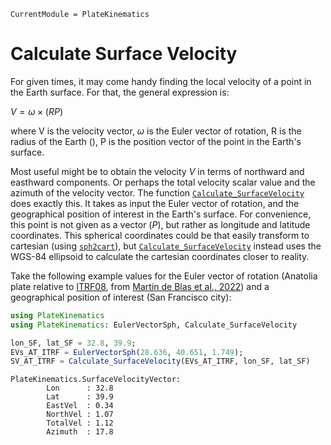```@meta
CurrentModule = PlateKinematics
```

# Calculate Surface Velocity

For given times, it may come handy finding the local velocity of a point in the Earth surface. For that, the general expression is:

$V = \omega \times (R P)$

where V is the velocity vector, $\omega$ is the Euler vector of rotation, R is the radius of the Earth (), P is the position vector of the point in the Earth's surface.

Most useful might be to obtain the velocity $V$ in terms of northward and easthward components. Or perhaps the total velocity scalar value and the azimuth of the velocity vector. The function [`Calculate_SurfaceVelocity`](@ref) does exactly this. It takes as input the Euler vector of rotation, and the geographical position of interest in the Earth's surface. For convenience, this point is not given as a vector ($P$), but rather as longitude and latitude coordinates. This spherical coordinates could be that easily transform to cartesian (using [`sph2cart`](@ref)), but [`Calculate_SurfaceVelocity`](@ref) instead uses the WGS-84 ellipsoid to calculate the cartesian coordinates closer to reality. 

Take the following example values for the Euler vector of rotation (Anatolia plate relative to [ITRF08](https://doi.org/10.1029/2011JB008930), from [Martin de Blas et al., 2022](https://doi.org/10.1093/gji/ggac020)) and a geographical position of interest (San Francisco city):

```julia
using PlateKinematics
using PlateKinematics: EulerVectorSph, Calculate_SurfaceVelocity

lon_SF, lat_SF = 32.8, 39.9;
EVs_AT_ITRF = EulerVectorSph(28.636, 40.651, 1.749);
SV_AT_ITRF = Calculate_SurfaceVelocity(EVs_AT_ITRF, lon_SF, lat_SF)
```

```REPL
PlateKinematics.SurfaceVelocityVector:
        Lon      : 32.8
        Lat      : 39.9
        EastVel  : 0.34
        NorthVel : 1.07
        TotalVel : 1.12
        Azimuth  : 17.8
```

